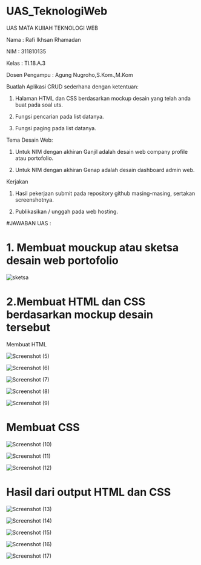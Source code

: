 # UAS_TeknologiWeb

UAS MATA KUlIAH TEKNOLOGI WEB

Nama  : Rafi Ikhsan Rhamadan 

NIM   : 311810135

Kelas : TI.18.A.3

Dosen Pengampu  : Agung Nugroho,S.Kom.,M.Kom

Buatlah Aplikasi CRUD sederhana dengan ketentuan:

1. Halaman HTML dan CSS berdasarkan mockup desain yang telah anda buat pada soal uts.

2. Fungsi pencarian pada list datanya.

3. Fungsi paging pada list datanya.

Tema Desain Web:

1. Untuk NIM dengan akhiran Ganjil adalah desain web company profile atau portofolio.

2. Untuk NIM dengan akhiran Genap adalah desain dashboard admin web.

Kerjakan

1. Hasil pekerjaan submit pada repository github masing-masing, sertakan screenshotnya.

2. Publikasikan / unggah pada web hosting.

#JAWABAN UAS :

# 1. Membuat mouckup atau sketsa desain web portofolio


![sketsa](https://user-images.githubusercontent.com/46708621/80857922-f48f7900-8c7f-11ea-9ffd-e8e7c7dfd4cd.jpeg)


# 2.Membuat HTML dan CSS berdasarkan mockup desain tersebut
Membuat HTML


![Screenshot (5)](https://user-images.githubusercontent.com/46708621/80857991-8dbe8f80-8c80-11ea-9d82-9935e2dc50aa.png)


![Screenshot (6)](https://user-images.githubusercontent.com/46708621/80858013-b34b9900-8c80-11ea-985e-e79dcc613c07.png)


![Screenshot (7)](https://user-images.githubusercontent.com/46708621/80858044-da09cf80-8c80-11ea-8829-6765645dae18.png)


![Screenshot (8)](https://user-images.githubusercontent.com/46708621/80858060-fb6abb80-8c80-11ea-932b-82075c42b076.png)



![Screenshot (9)](https://user-images.githubusercontent.com/46708621/80858079-150c0300-8c81-11ea-83c6-2dff87bda665.png)


# Membuat CSS


![Screenshot (10)](https://user-images.githubusercontent.com/46708621/80858112-5e5c5280-8c81-11ea-8026-70fd42633fd2.png)


![Screenshot (11)](https://user-images.githubusercontent.com/46708621/80858128-759b4000-8c81-11ea-9a50-186aa22049b1.png)


![Screenshot (12)](https://user-images.githubusercontent.com/46708621/80858170-c01cbc80-8c81-11ea-9623-b5eacbe9f8ec.png)


# Hasil dari output HTML dan CSS 


![Screenshot (13)](https://user-images.githubusercontent.com/46708621/80858226-2bff2500-8c82-11ea-9df5-6beb1a9fcab7.png)


![Screenshot (14)](https://user-images.githubusercontent.com/46708621/80858320-e3943700-8c82-11ea-9aa6-acb3b2520b24.png)



![Screenshot (15)](https://user-images.githubusercontent.com/46708621/80858256-800a0980-8c82-11ea-996f-319f2b703848.png)


![Screenshot (16)](https://user-images.githubusercontent.com/46708621/80858265-944e0680-8c82-11ea-82cb-289848537888.png)


![Screenshot (17)](https://user-images.githubusercontent.com/46708621/80858280-aa5bc700-8c82-11ea-91a8-bcb4dbbabe87.png)
